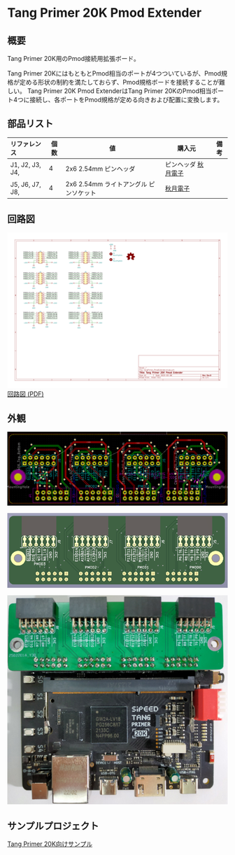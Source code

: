 # Tang Primer 20K Pmod Extender

## 概要

Tang Primer 20K用のPmod接続用拡張ボード。

Tang Primer 20KにはもともとPmod相当のポートが4つついているが、Pmod規格が定める形状の制約を満たしておらず、Pmod規格ボードを接続することが難しい。
Tang Primer 20K Pmod ExtenderはTang Primer 20KのPmod相当ポート4つに接続し、各ポートをPmod規格が定める向きおよび配置に変換します。

## 部品リスト

| リファレンス    | 個数 | 値                                     | 購入元                                                               | 備考 |
| :-------------- | ---- | -------------------------------------- | -------------------------------------------------------------------- | ---- |
| J1, J2, J3, J4, | 4    | 2x6 2.54mm ピンヘッダ                  | ピンヘッダ [秋月電子](https://akizukidenshi.com/catalog/g/gC-00167/) |      |
| J5, J6, J7, J8, | 4    | 2x6 2.54mm ライトアングル ピンソケット | [秋月電子](https://akizukidenshi.com/catalog/g/gC-16795/)            |      |

## 回路図

![回路図 (SVG)](./doc/TangPrimer_PmodExtender_Schematic.svg)
[回路図 (PDF)](./doc/TangPrimer_PmodExtender_Schematic.pdf)

## 外観

![ボード画像1](./doc/TangPrimer20K_board.png)

![ボード画像2](./doc/TangPrimer20K_board_3d.png)

![ボード写真](./doc/TangPrimer20K_board_photo.jpg)

## サンプルプロジェクト

[Tang Primer 20K向けサンプル](https://github.com/ciniml/fpga_samples/tree/main/eda/cpu_matrix_led/src/tangprimer20k)